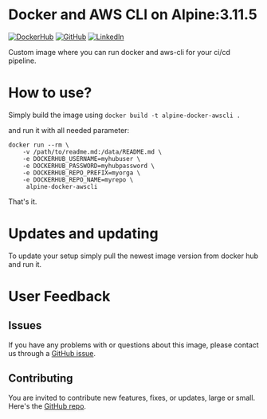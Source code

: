 # Docker and AWS CLI on Alpine:3.11.5

[![DockerHub](https://img.shields.io/badge/DockerHub-romarcablao-blue)](https://hub.docker.com/r/romarcablao)
[![GitHub](https://img.shields.io/badge/GitHub-romarcablao-lightgrey)](https://github.com/romarcablao)
[![LinkedIn](https://img.shields.io/badge/LinkedIn-romarcablao-blue)](https://linkedin.com/in/romarcablao)

Custom image where you can run docker and aws-cli for your ci/cd pipeline.

# How to use?

Simply build the image using `docker build -t alpine-docker-awscli .`

and run it with all needed parameter:

```console
docker run --rm \
    -v /path/to/readme.md:/data/README.md \
    -e DOCKERHUB_USERNAME=myhubuser \
    -e DOCKERHUB_PASSWORD=myhubpassword \
    -e DOCKERHUB_REPO_PREFIX=myorga \
    -e DOCKERHUB_REPO_NAME=myrepo \
     alpine-docker-awscli
```

That's it.

# Updates and updating

To update your setup simply pull the newest image version from docker hub and run it.

# User Feedback

## Issues

If you have any problems with or questions about this image, please contact us through a [GitHub issue](https://github.com/romarcablao/alpine-docker-awscli/issues).

## Contributing

You are invited to contribute new features, fixes, or updates, large or small. Here's the [GitHub repo](https://github.com/romarcablao/alpine-docker-awscli).
